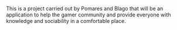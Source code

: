 This is a project carried out by Pomares and Blago that will be an application to help the gamer community and provide everyone with knowledge and sociability in a comfortable place.
